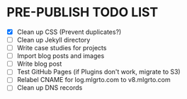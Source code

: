 # PRE-PUBLISH TODO LIST

- [x] Clean up CSS (Prevent duplicates?)
- [ ] Clean up Jekyll directory
- [ ] Write case studies for projects
- [ ] Import blog posts and images
- [ ] Write blog post
- [ ] Test GitHub Pages (if Plugins don't work, migrate to S3)
- [ ] Relabel CNAME for log.mlgrto.com to v8.mlgrto.com
- [ ] Clean up DNS records